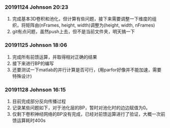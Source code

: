 ### 20191124		Johnson		20:23

1. 完成基本3D卷积和池化，但计算有些问题，接下来需要调整一下维度的组织，将矩阵由(nFrames, height, width)调整为(height, width, nFrames)
2. git有点问题，虽然push上去，但不是当前文件夹，明天搞一下

### 20191125        Johnson        18:06

1. 完成所有前馈运算，并取得相对正确的结果
2. 接下来进行BP的编写
3. 还要测试一下matlab的并行计算是否可行，(用parfor好像并不能加速，需要特殊设计)

### 20191128        Johnson        16:15

1. 目前完成部分反向传播过程
2. 记录某些问题如下，对于池化层的BP，暂时对池化时的边边赋值为0。
3. 仅剩下卷积神经网络的BP没有完成，已经对前馈运算进行了验证，大概一次前馈运算耗时400s